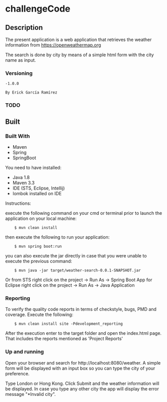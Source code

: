 # challengeCode

## Description
The present application is a web application that retrieves the weather information from https://openweathermap.org

The search is done by city by means of a simple html form with the city name as input.

### Versioning
	-1.0.0
	
	By Erick García Ramírez
	
### TODO


## Built

### Built With
* Maven 
* Spring
* SpringBoot

You need to have installed:

 - Java 1.8
 - Maven 3.3
 - IDE (STS, Eclipse, Intellij) 
 - lombok installed on IDE
 
 
 Instructions:
 
 execute the following command on your cmd or terminal prior to launch the application on your local machine:
 
  
  
```console
	$ mvn clean install
```

then execute the following to run your application:

```console
	$ mvn spring boot:run
```

you can also execute the jar directly in case that you were unable to execute the previous command:

```console
	$ mvn java -jar target/weather-search-0.0.1-SNAPSHOT.jar
```

Or from STS right click on the project -> Run As -> Spring Boot App
for Eclipse right click on the project -> Run As -> Java Application

### Reporting

To verify the quality code reports in terms of checkstyle, bugs, PMD and coverage. Execute the following:

```console
	$ mvn clean install site -Pdevelopment_reporting
```

After the execution enter to the target folder and open the index.html page. That includes the reports mentioned as 'Project Reports'

### Up and running

Open your browser and search for http://localhost:8080/weather. A simple form will be displayed with an input box so you can type the city of your preference.

Type London or Hong Kong. Click Submit and the weather information will be displayed. In case you type any other city the app will display the error message "*Invalid city".




